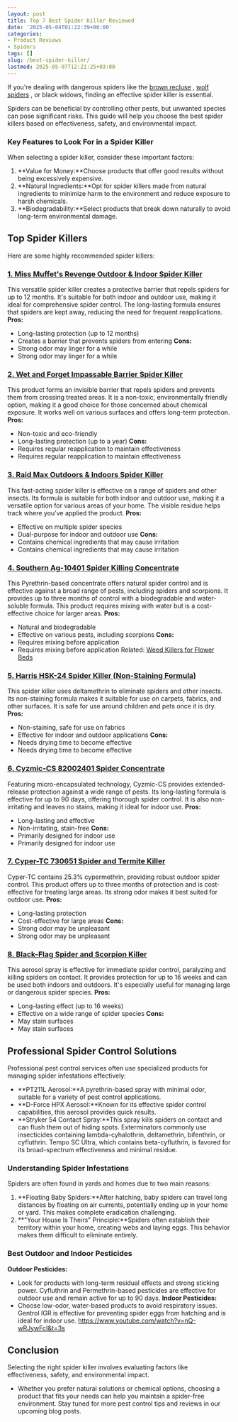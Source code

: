 ```yaml
---
layout: post
title: Top 7 Best Spider Killer Reviewed
date: '2025-05-04T01:22:39+00:00'
categories:
- Product Reviews
- Spiders
tags: []
slug: /best-spider-killer/
lastmod: 2025-05-07T12:21:25+03:00
---
```


If you're dealing with dangerous spiders like the
[brown recluse](https://pestpolicy.com/how-to-get-rid-of-brown-recluse-spiders/)
,
[wolf spiders](https://pestpolicy.com/how-to-get-rid-of-wolf-spiders/)
, or black widows, finding an effective spider killer is essential.

Spiders can be beneficial by controlling other pests, but unwanted species can pose significant risks. This guide will help you choose the best spider killers based on effectiveness, safety, and environmental impact.
### Key Features to Look For in a Spider Killer
When selecting a spider killer, consider these important factors:
1. **Value for Money:**Choose products that offer good results without being excessively expensive.
2. **Natural Ingredients:**Opt for spider killers made from natural ingredients to minimize harm to the environment and reduce exposure to harsh chemicals.
3. **Biodegradability:**Select products that break down naturally to avoid long-term environmental damage.
## Top Spider Killers
Here are some highly recommended spider killers:
### [**1. Miss Muffet's Revenge Outdoor & Indoor Spider Killer**](https://www.amazon.com/dp/B00FGIJXK4/?tag=p-policy-20)
This versatile spider killer creates a protective barrier that repels spiders for up to 12 months. It's suitable for both indoor and outdoor use, making it ideal for comprehensive spider control. The long-lasting formula ensures that spiders are kept away, reducing the need for frequent reapplications.
**Pros:**
- Long-lasting protection (up to 12 months)
- Creates a barrier that prevents spiders from entering
**Cons:**
- Strong odor may linger for a while
- Strong odor may linger for a while
### [**2. Wet and Forget Impassable Barrier Spider Killer**](https://www.amazon.com/dp/B00FGIJXK4/?tag=p-policy-20)
This product forms an invisible barrier that repels spiders and prevents them from crossing treated areas. It is a non-toxic, environmentally friendly option, making it a good choice for those concerned about chemical exposure. It works well on various surfaces and offers long-term protection.
**Pros:**
- Non-toxic and eco-friendly
- Long-lasting protection (up to a year)
**Cons:**
- Requires regular reapplication to maintain effectiveness
- Requires regular reapplication to maintain effectiveness
### [**3. Raid Max Outdoors & Indoors Spider Killer**](https://www.amazon.com/dp/B00FGIJXK4/?tag=p-policy-20)
This fast-acting spider killer is effective on a range of spiders and other insects. Its formula is suitable for both indoor and outdoor use, making it a versatile option for various areas of your home. The visible residue helps track where you’ve applied the product.
**Pros:**
- Effective on multiple spider species
- Dual-purpose for indoor and outdoor use
**Cons:**
- Contains chemical ingredients that may cause irritation
- Contains chemical ingredients that may cause irritation
### [**4. Southern Ag-10401 Spider Killing Concentrate**](https://www.amazon.com/dp/B00FGIJXK4/?tag=p-policy-20)
This Pyrethrin-based concentrate offers natural spider control and is effective against a broad range of pests, including spiders and scorpions. It provides up to three months of control with a biodegradable and water-soluble formula. This product requires mixing with water but is a cost-effective choice for larger areas.
**Pros:**
- Natural and biodegradable
- Effective on various pests, including scorpions
**Cons:**
- Requires mixing before application
- Requires mixing before application
Related:
[Weed Killers for Flower Beds](https://pestpolicy.com/best-weed-killers-for-flower-beds/)
### [**5. Harris HSK-24 Spider Killer (Non-Staining Formula)**](https://www.amazon.com/dp/B00FGIJXK4/?tag=p-policy-20)
This spider killer uses deltamethrin to eliminate spiders and other insects. Its non-staining formula makes it suitable for use on carpets, fabrics, and other surfaces. It is safe for use around children and pets once it is dry.
**Pros:**
- Non-staining, safe for use on fabrics
- Effective for indoor and outdoor applications
**Cons:**
- Needs drying time to become effective
- Needs drying time to become effective
### [**6. Cyzmic-CS 82002401 Spider Concentrate**](https://www.amazon.com/dp/B00FGIJXK4/?tag=p-policy-20)
Featuring micro-encapsulated technology, Cyzmic-CS provides extended-release protection against a wide range of pests. Its long-lasting formula is effective for up to 90 days, offering thorough spider control. It is also non-irritating and leaves no stains, making it ideal for indoor use.
**Pros:**
- Long-lasting and effective
- Non-irritating, stain-free
**Cons:**
- Primarily designed for indoor use
- Primarily designed for indoor use
### [**7. Cyper-TC 730651 Spider and Termite Killer**](https://www.amazon.com/dp/B004FBQ2HU/?tag=p-policy-20)
Cyper-TC contains 25.3% cypermethrin, providing robust outdoor spider control. This product offers up to three months of protection and is cost-effective for treating large areas. Its strong odor makes it best suited for outdoor use.
**Pros:**
- Long-lasting protection
- Cost-effective for large areas
**Cons:**
- Strong odor may be unpleasant
- Strong odor may be unpleasant
### [**8. Black-Flag Spider and Scorpion Killer**](https://www.amazon.com/dp/B004FBQ2HU/?tag=p-policy-20)
This aerosol spray is effective for immediate spider control, paralyzing and killing spiders on contact. It provides protection for up to 16 weeks and can be used both indoors and outdoors. It's especially useful for managing large or dangerous spider species.
**Pros:**
- Long-lasting effect (up to 16 weeks)
- Effective on a wide range of spider species
**Cons:**
- May stain surfaces
- May stain surfaces
## Professional Spider Control Solutions
Professional pest control services often use specialized products for managing spider infestations effectively:
- **PT211L Aerosol:**A pyrethrin-based spray with minimal odor, suitable for a variety of pest control applications.
- **D-Force HPX Aerosol:**Known for its effective spider control capabilities, this aerosol provides quick results.
- **Stryker 54 Contact Spray:**This spray kills spiders on contact and can flush them out of hiding spots.
Exterminators commonly use insecticides containing lambda-cyhalothrin, deltamethrin, bifenthrin, or cyfluthrin. Tempo SC Ultra, which contains beta-cyfluthrin, is favored for its broad-spectrum effectiveness and minimal residue.
### Understanding Spider Infestations
Spiders are often found in yards and homes due to two main reasons:
1. **Floating Baby Spiders:**After hatching, baby spiders can travel long distances by floating on air currents, potentially ending up in your home or yard. This makes complete eradication challenging.
2. **"Your House Is Theirs" Principle:**Spiders often establish their territory within your home, creating webs and laying eggs. This behavior makes them difficult to eliminate entirely.
### Best Outdoor and Indoor Pesticides
**Outdoor Pesticides:**
- Look for products with long-term residual effects and strong sticking power. Cyfluthrin and Permethrin-based pesticides are effective for outdoor use and remain active for up to 90 days.
**Indoor Pesticides:**
- Choose low-odor, water-based products to avoid respiratory issues. Gentrol IGR is effective for preventing spider eggs from hatching and is ideal for indoor use.
https://www.youtube.com/watch?v=nQ-wRJywFcI&t=3s
## Conclusion
Selecting the right spider killer involves evaluating factors like effectiveness, safety, and environmental impact.
- Whether you prefer natural solutions or chemical options, choosing a product that fits your needs can help you maintain a spider-free environment. Stay tuned for more pest control tips and reviews in our upcoming blog posts.
